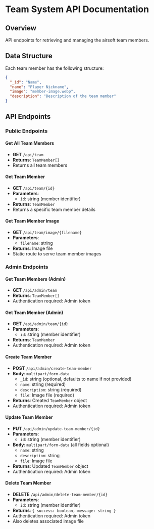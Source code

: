 # Team System API Documentation

## Overview
API endpoints for retrieving and managing the airsoft team members.

## Data Structure

Each team member has the following structure:

```json
{
  "_id": "Name",
  "name": "Player Nickname",
  "image": "member-image.webp",
  "description": "Description of the team member"
}
```

## API Endpoints

### Public Endpoints

#### Get All Team Members
- **GET** `/api/team`
- **Returns**: `TeamMember[]`
- Returns all team members

#### Get Team Member
- **GET** `/api/team/{id}`
- **Parameters**:
  - `id`: string (member identifier)
- **Returns**: `TeamMember`
- Returns a specific team member details

#### Get Team Member Image
- **GET** `/api/team/image/{filename}`
- **Parameters**:
  - `filename`: string
- **Returns**: Image file
- Static route to serve team member images

### Admin Endpoints

#### Get Team Members (Admin)
- **GET** `/api/admin/team`
- **Returns**: `TeamMember[]`
- Authentication required: Admin token

#### Get Team Member (Admin)
- **GET** `/api/admin/team/{id}`
- **Parameters**:
  - `id`: string (member identifier)
- **Returns**: `TeamMember`
- Authentication required: Admin token

#### Create Team Member
- **POST** `/api/admin/create-team-member`
- **Body**: `multipart/form-data`
  - `_id`: string (optional, defaults to name if not provided)
  - `name`: string (required)
  - `description`: string (required)
  - `file`: Image file (required)
- **Returns**: Created `TeamMember` object
- Authentication required: Admin token

#### Update Team Member
- **PUT** `/api/admin/update-team-member/{id}`
- **Parameters**:
  - `id`: string (member identifier)
- **Body**: `multipart/form-data` (all fields optional)
  - `name`: string
  - `description`: string
  - `file`: Image file
- **Returns**: Updated `TeamMember` object
- Authentication required: Admin token

#### Delete Team Member
- **DELETE** `/api/admin/delete-team-member/{id}`
- **Parameters**:
  - `id`: string (member identifier)
- **Returns**: `{ success: boolean, message: string }`
- Authentication required: Admin token
- Also deletes associated image file
